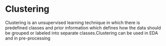 # Clustering
Clustering is an unsupervised learning technique in which there is predefined classes and prior information which defines how the data should be grouped or labeled into separate classes.Clustering can be used in EDA and in pre-processing
